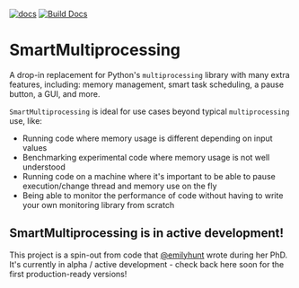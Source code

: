 [![docs](https://img.shields.io/badge/docs-latest-blue.svg)](https://smartmultiprocessing.org)
[![Build Docs](https://github.com/emilyhunt/smartmultiprocessing/actions/workflows/build-docs.yml/badge.svg)](https://smartmultiprocessing.org)

# SmartMultiprocessing
A drop-in replacement for Python's `multiprocessing` library with many extra features, including: memory management, smart task scheduling, a pause button, a GUI, and more.

`SmartMultiprocessing` is ideal for use cases beyond typical `multiprocessing` use, like:

- Running code where memory usage is different depending on input values
- Benchmarking experimental code where memory usage is not well understood
- Running code on a machine where it's important to be able to pause execution/change thread and memory use on the fly
- Being able to monitor the performance of code without having to write your own monitoring library from scratch


## SmartMultiprocessing is in active development!

This project is a spin-out from code that [@emilyhunt](https://github.com/emilyhunt) wrote during her PhD. It's currently in alpha / active development - check back here soon for the first production-ready versions!
